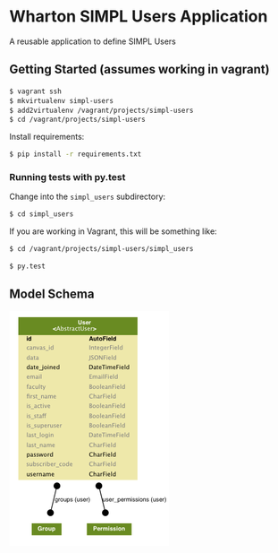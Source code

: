 # Wharton SIMPL Users Application

A reusable application to define SIMPL Users

## Getting Started (assumes working in vagrant)

```bash
$ vagrant ssh
$ mkvirtualenv simpl-users
$ add2virtualenv /vagrant/projects/simpl-users
$ cd /vagrant/projects/simpl-users
```

Install requirements:

```bash
$ pip install -r requirements.txt
```

### Running tests with py.test

Change into the `simpl_users` subdirectory:

```bash
$ cd simpl_users
```

If you are working in Vagrant, this will be something like:

```bash
$ cd /vagrant/projects/simpl-users/simpl_users
```

```bash
$ py.test
```

## Model Schema

![](docs/models.png)

